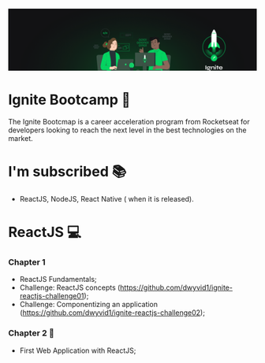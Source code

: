 ![Ignite_Bootcamp](https://github.com/dwyvid1/ignite-bootcamp/blob/master/assets/ignite.png)

# Ignite Bootcamp :rocket:

The Ignite Bootcmap is a career acceleration program from Rocketseat for developers looking to reach the next level in the best technologies on the market.

# I'm subscribed :books:
* ReactJS, NodeJS, React Native (
when it is released).

# ReactJS :computer:
### Chapter 1
* ReactJS Fundamentals;
* Challenge: ReactJS concepts (https://github.com/dwyvid1/ignite-reactjs-challenge01);
* Challenge: Componentizing an application (https://github.com/dwyvid1/ignite-reactjs-challenge02);

### Chapter 2 📘
* First Web Application with ReactJS;
